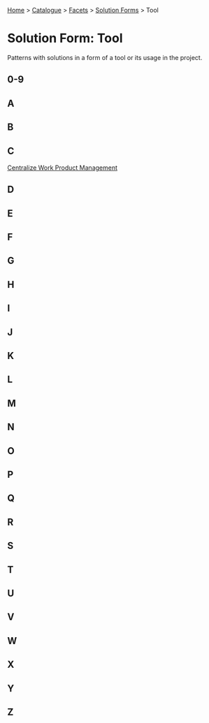 [Home](../../../README.md) > [Catalogue](../../../Patterns_catalogue.md) > [Facets](../facets.md) > [Solution Forms](forms.md) > Tool
# Solution Form: Tool

Patterns with solutions in a form of a tool or its usage in the project.

## 0-9

## A

## B

## C
[Centralize Work Product Management](../../Centralize_Work_Product_Management.md)

## D

## E

## F

## G

## H

## I

## J

## K

## L

## M

## N

## O

## P

## Q

## R

## S

## T

## U

## V

## W

## X

## Y

## Z
